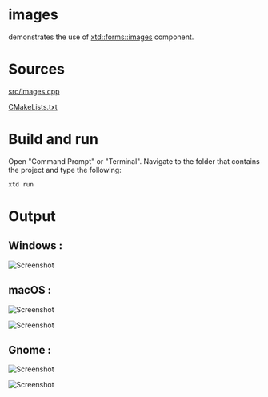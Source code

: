 # images

demonstrates the use of [xtd::forms::images](../../../src/xtd_forms/include/xtd/drawing/images.hpp) component.

# Sources

[src/images.cpp](src/images.cpp)

[CMakeLists.txt](CMakeLists.txt)

# Build and run

Open "Command Prompt" or "Terminal". Navigate to the folder that contains the project and type the following:

```shell
xtd run
```

# Output

## Windows :

![Screenshot](../../../docs/pictures/examples/images_w.png)

## macOS :

![Screenshot](../../../docs/pictures/examples/images_m.png)

![Screenshot](../../../docs/pictures/examples/images_md.png)

## Gnome :

![Screenshot](../../../docs/pictures/examples/images_g.png)

![Screenshot](../../../docs/pictures/examples/images_gd.png)
